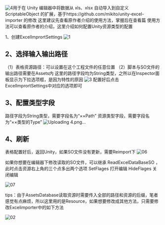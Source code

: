 ![4](https://github.com/user-attachments/assets/dcfe9e9f-83a3-4c1e-9699-78eaed6f448c)用于在 Unity 编辑器中将数据从 xls、xlsx 自动导入到自定义 ScriptableObject 的扩展，基于https://github.com/mikito/unity-excel-importer 的修改
这里建议先查看原作者介绍的使用方法，掌握后在查看篇
使用方法可以查看原作者的介绍，这里介绍如何配置Unity资源类型的配置

 1、创建ExcelImprortSettings
![1](https://github.com/user-attachments/assets/2de488d3-1742-4061-95d3-3cef112ef626)

## 2、选择输入输出路径
（1）表格资源路径：可以设置在这个工程文件的任意位置
（2）脚本与SO文件的输出路径需要在Assets内
这里的路径字段均为String类型，之所以在Inspector面板显示为下拉选项框，是因为特性的原因
![3](https://github.com/user-attachments/assets/7d958b33-148b-44f8-8a4f-fa6fa28f52fa)
配置好后点击ExcelImprortSettings中对应的选项即可
## 3、配置类型字段
路径字段为String类型，需要字段名为“××Path”
资源类型字段，需要字段名为“××类型的Type”
![Uploading 4.png…]()

## 4、刷新
表格配置好后，返回Unity，如果SO文件没有更新，需要Reimport下
![06](https://github.com/user-attachments/assets/b6cb7e35-2b7e-42f2-acdd-166641e27426)


如果你想要在编辑器下修改读取的SO文件，可以继承 ReadExcelDataBaseSO ，此时点击资源右上角的三个点多出两个选项
SetFlages 打开编辑
HideFlages 关闭编辑

![07](https://github.com/user-attachments/assets/696841a7-d001-4c75-86db-a3b0b1525d97)


tips：由于AssetsDatabase读取资源时需要传入全部的路径和资源的后缀，笔者感觉有点麻烦，所以这里用的是Resource，如果想要修改成其他方法，只需要修改Excelimporter中的如下方法

![02](https://github.com/user-attachments/assets/3ec75570-987f-4ac7-9a74-1a64d13efe6a)
